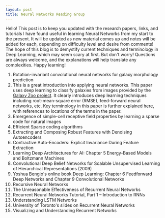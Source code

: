 ```yaml
---
layout: post
title: Neural Networks Reading Group
---
```


Hello! This post is to keep you updated with the research papers, links, and tutorials I have found useful in learning 
Neural Networks from my start to the present. It will be updated as new material comes up and notes will be added for each, depending on difficulty level and desire from comments! The hope of this blog is to demystify current techniques and terminology in Deep Learning, which may seem scary at first. But don't worry! Questions are always welcome, and
the explanations will help translate any complexities. Happy learning!

1. Rotation-invariant convolutional neural networks for galaxy morphology prediction
  1. This is a great introduction into applying neural networks. This paper uses deep learning to classify galaxies 
     from images provided by the [Galaxy Zoo project](http://www.galaxyzoo.org/). It clearly introduces deep learning 
     techniques including root-mean-square error (RMSE), feed-forward neural networks, etc. Key terminology in this 
     paper is further explained [here](), with references to locations of the terms in the paper.
2. Emergence of simple-cell receptive field properties by learning a sparse code for natural images
3. Efficient Sparse coding algorithms
4. Extracting and Composing Robust Features with Denoising Autoencoders
5. Contractive Auto-Encoders: Explicit Invariance During Feature Extraction
6. Learning Deep Architectures for AI: Chapter 5 Energy-Based Models and Boltzmann Machines
7. Convolutional Deep Belief Networks for Scalable Unsupervised Learning of Hierarchical Representations (2009)
8. Yoshua Bengio's online book Deep Learning: Chapter 6 Feedforward Deep Networks and Chapter 9 Convolutional Networks
9. Recursive Neural Networks
  1. The Unreasonable Effectiveness of Recurrent Neural Networks
  2. Recurrent Neural Networks Tutorial, Part 1 – Introduction to RNNs
  3. Understanding LSTM Networks
  4. University of Toronto's slides on Recurrent Neural Networks
10. Visualizing and Understanding Recurrent Networks
